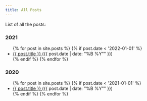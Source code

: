 ```yaml
---
title: All Posts
---
```


List of all the posts:
### 2021

<ul>
  {% for post in site.posts %}
    {% if post.date < '2022-01-01' %}
      <li>
        <a href="{{ post.url }}"> {{ post.title }} </a> ({{ post.date | date: "%B %Y"" }})
      </li>
    {% endif %}
  {% endfor %}
</ul>

### 2020
<ul>
  {% for post in site.posts %}
    {% if post.date < '2021-01-01' %}
      <li>
        <a href="{{ post.url }}"> {{ post.title }} </a> ({{ post.date | date: "%B %Y"" }})
      </li>
    {% endif %}
  {% endfor %}
</ul>
